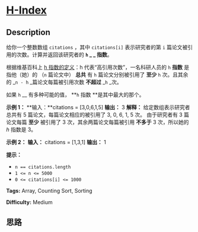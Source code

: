 # [H-Index][title]

## Description

给你一个整数数组 `citations` ，其中 `citations[i]` 表示研究者的第 `i` 篇论文被引用的次数。计算并返回该研究者的 **`h`
_ _ 指数**。

根据维基百科上 [h 指数的定义](https://baike.baidu.com/item/h-index/3991452?fr=aladdin)：h
代表“高引用次数”，一名科研人员的 `h` **指数** 是指他（她）的 （`n` 篇论文中） **总共** 有 `h` 篇论文分别被引用了 **至少**
`h` 次。且其余的 _`n - h` _篇论文每篇被引用次数  **不超过** _`h` _次。

如果 `h` __ 有多种可能的值， **`h` 指数 **是其中最大的那个。



**示例 1：**
            **输入：**citations = [3,0,6,1,5]    **输出：** 3     **解释：** 给定数组表示研究者总共有 5 篇论文，每篇论文相应的被引用了 3, 0, 6, 1, 5 次。         由于研究者有 3 篇论文每篇 **至少** 被引用了 3 次，其余两篇论文每篇被引用 **不多于** 3 次，所以她的 _h_ 指数是 3。

**示例 2：**
            **输入：** citations = [1,3,1]    **输出：** 1    



**提示：**

  * `n == citations.length`
  * `1 <= n <= 5000`
  * `0 <= citations[i] <= 1000`


**Tags:** Array, Counting Sort, Sorting

**Difficulty:** Medium

## 思路

[title]: https://leetcode-cn.com/problems/h-index
